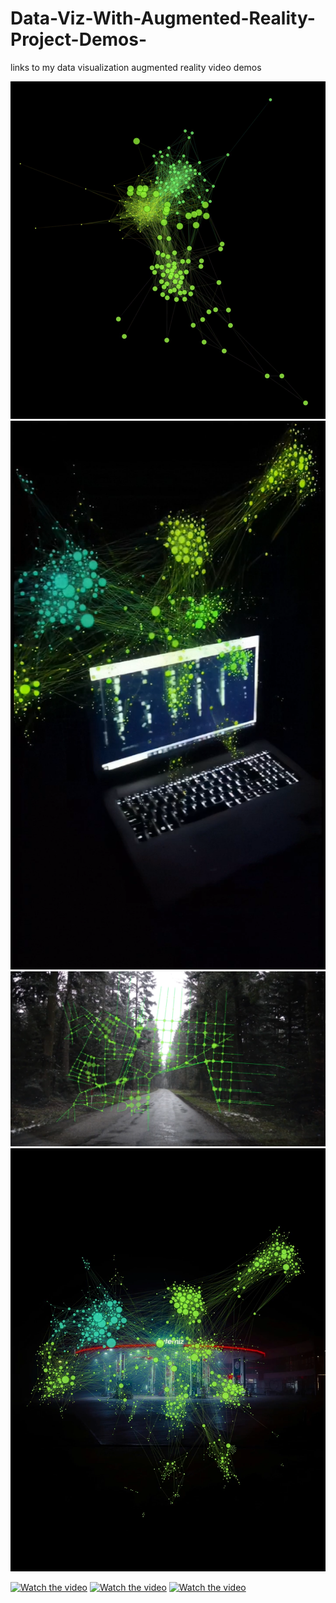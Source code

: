 # Data-Viz-With-Augmented-Reality-Project-Demos-
links to my data visualization augmented reality video demos

[![Watch the video](https://github.com/miano-kamuru/Data-Viz-With-Augmented-Reality-Project-Demos-/blob/main/screenshot_1.png)](https://www.artstation.com/artwork/nJ6JW1)
[![Watch the video](https://github.com/miano-kamuru/Data-Viz-With-Augmented-Reality-Project-Demos-/blob/main/screenshot_2.png)](https://www.artstation.com/artwork/nJbzzX)
[![Watch the video](https://github.com/miano-kamuru/Data-Viz-With-Augmented-Reality-Project-Demos-/blob/main/screenshot_3.png)](https://www.artstation.com/artwork/DLNBRe)
[![Watch the video](https://github.com/miano-kamuru/Data-Viz-With-Augmented-Reality-Project-Demos-/blob/main/screenshot_4.png)](https://www.artstation.com/artwork/eRV6dX)

[![Watch the video](https://img.youtube.com/vi/kj8tagckTfE/0.jpg)](https://www.youtube.com/shorts/kj8tagckTfE)
[![Watch the video](https://img.youtube.com/vi/S5pJJluI0-A/0.jpg)](https://www.youtube.com/shorts/S5pJJluI0-A)
[![Watch the video](https://img.youtube.com/vi/c9XvBX4CAXo/0.jpg)](https://www.youtube.com/watch?v=c9XvBX4CAXo)
